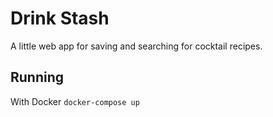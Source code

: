 # Drink Stash
A little web app for saving and searching for cocktail recipes.

## Running
With Docker `docker-compose up`
